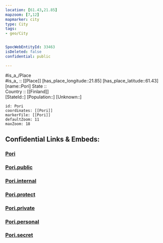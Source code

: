 ```yaml
---
location: [61.43,21.85] 
mapzoom: [7,12] 
mapmarker: city 
type: City
tags:
- geo/City


SpocWebEntityId: 33463
isDeleted: false
confidential: public

---
```

#is_a_/Place  
#is_a_ :: [[Place]] 
[has_place_longitude::21.85] 
[has_place_latitude::61.43] 
[name::Pori] 
State ::  
Country :: [[Finland]]  
[StateId::] 
[Population::] 
[Unknown::] 


```leaflet
id: Pori
coordinates: [[Pori]] 
markerFile: [[Pori]] 
defaultZoom: 11 
maxZoom: 18
```


## Confidential Links & Embeds: 

### [Pori](/_Standards/Earth/Continent/Europe/Europe~North/Finland/Provinces~Finland/Western_Finland/counties~Western_Finland/Satakunta/City/Pori.md) 

### [Pori.public](/_public/Earth/Continent/Europe/Europe~North/Finland/Provinces~Finland/Western_Finland/counties~Western_Finland/Satakunta/City/Pori.public.md) 

### [Pori.internal](/_internal/Earth/Continent/Europe/Europe~North/Finland/Provinces~Finland/Western_Finland/counties~Western_Finland/Satakunta/City/Pori.internal.md) 

### [Pori.protect](/_protect/Earth/Continent/Europe/Europe~North/Finland/Provinces~Finland/Western_Finland/counties~Western_Finland/Satakunta/City/Pori.protect.md) 

### [Pori.private](/_private/Earth/Continent/Europe/Europe~North/Finland/Provinces~Finland/Western_Finland/counties~Western_Finland/Satakunta/City/Pori.private.md) 

### [Pori.personal](/_personal/Earth/Continent/Europe/Europe~North/Finland/Provinces~Finland/Western_Finland/counties~Western_Finland/Satakunta/City/Pori.personal.md) 

### [Pori.secret](/_secret/Earth/Continent/Europe/Europe~North/Finland/Provinces~Finland/Western_Finland/counties~Western_Finland/Satakunta/City/Pori.secret.md)

